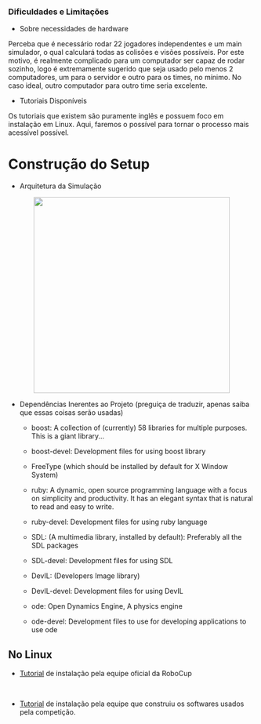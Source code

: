 ###  Dificuldades e Limitações

* Sobre necessidades de hardware

Perceba que é necessário rodar 22 jogadores independentes e um main simulador, o qual calculará todas as colisões e visões possíveis. Por este motivo, é realmente complicado para um computador ser capaz de rodar sozinho, logo é extremamente sugerido que seja usado pelo menos 2 computadores, um para o servidor e outro para os times, no mínimo. No caso ideal, outro computador para outro time seria excelente.

* Tutoriais Disponíveis

Os tutoriais que existem são puramente inglês e possuem foco em instalação em Linux.
Aqui, faremos o possível para tornar o processo mais acessível possível.

# Construção do Setup

* Arquitetura da Simulação

<div align="center">
<img src="https://github.com/user-attachments/assets/286d84cc-d0e3-4846-a80c-17485a32eb7f" width="400"/>
</div>

* Dependências Inerentes ao Projeto (preguiça de traduzir, apenas saiba que essas coisas serão usadas)

  * boost: A collection of (currently) 58 libraries for multiple purposes. This is a giant library...

  * boost-devel: Development files for using boost library

  * FreeType (which should be installed by default for X Window System)

  * ruby: A dynamic, open source programming language with a focus on simplicity and productivity. It has an elegant syntax that is natural to read and easy to write.

  * ruby-devel: Development files for using ruby language

  * SDL: (A multimedia library, installed by default): Preferably all the SDL packages

  * SDL-devel: Development files for using SDL

  * DevIL: (Developers Image library)

  * DevIL-devel: Development files for using DevIL

  * ode: Open Dynamics Engine, A physics engine

  * ode-devel: Development files to use for developing applications to use ode



## No Linux

* [Tutorial](https://github.com/david-simoes-93/RCSoccerSim3dSetup) de instalação pela equipe oficial da RoboCup

<br>

* [Tutorial](https://gitlab.com/robocup-sim/SimSpark/-/wikis/Installation-on-Linux) de instalação pela equipe que construiu os softwares usados pela competição.
































